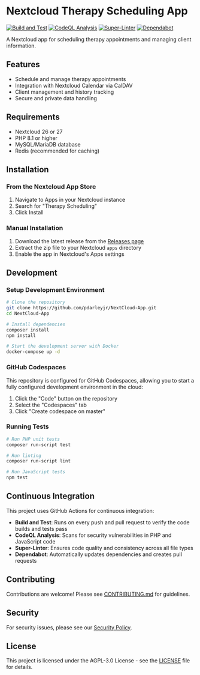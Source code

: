 # Nextcloud Therapy Scheduling App

[![Build and Test](https://github.com/pdarleyjr/NextCloud-App/actions/workflows/build-test.yml/badge.svg)](https://github.com/pdarleyjr/NextCloud-App/actions/workflows/build-test.yml)
[![CodeQL Analysis](https://github.com/pdarleyjr/NextCloud-App/actions/workflows/codeql.yml/badge.svg)](https://github.com/pdarleyjr/NextCloud-App/actions/workflows/codeql.yml)
[![Super-Linter](https://github.com/pdarleyjr/NextCloud-App/actions/workflows/super-linter.yml/badge.svg)](https://github.com/pdarleyjr/NextCloud-App/actions/workflows/super-linter.yml)
[![Dependabot](https://img.shields.io/badge/Dependabot-enabled-brightgreen)](https://github.com/pdarleyjr/NextCloud-App/blob/master/.github/dependabot.yml)

A Nextcloud app for scheduling therapy appointments and managing client information.

## Features

- Schedule and manage therapy appointments
- Integration with Nextcloud Calendar via CalDAV
- Client management and history tracking
- Secure and private data handling

## Requirements

- Nextcloud 26 or 27
- PHP 8.1 or higher
- MySQL/MariaDB database
- Redis (recommended for caching)

## Installation

### From the Nextcloud App Store

1. Navigate to Apps in your Nextcloud instance
2. Search for "Therapy Scheduling"
3. Click Install

### Manual Installation

1. Download the latest release from the [Releases page](https://github.com/pdarleyjr/NextCloud-App/releases)
2. Extract the zip file to your Nextcloud `apps` directory
3. Enable the app in Nextcloud's Apps settings

## Development

### Setup Development Environment

```bash
# Clone the repository
git clone https://github.com/pdarleyjr/NextCloud-App.git
cd NextCloud-App

# Install dependencies
composer install
npm install

# Start the development server with Docker
docker-compose up -d
```

### GitHub Codespaces

This repository is configured for GitHub Codespaces, allowing you to start a fully configured development environment in the cloud:

1. Click the "Code" button on the repository
2. Select the "Codespaces" tab
3. Click "Create codespace on master"

### Running Tests

```bash
# Run PHP unit tests
composer run-script test

# Run linting
composer run-script lint

# Run JavaScript tests
npm test
```

## Continuous Integration

This project uses GitHub Actions for continuous integration:

- **Build and Test**: Runs on every push and pull request to verify the code builds and tests pass
- **CodeQL Analysis**: Scans for security vulnerabilities in PHP and JavaScript code
- **Super-Linter**: Ensures code quality and consistency across all file types
- **Dependabot**: Automatically updates dependencies and creates pull requests

## Contributing

Contributions are welcome! Please see [CONTRIBUTING.md](CONTRIBUTING.md) for guidelines.

## Security

For security issues, please see our [Security Policy](SECURITY.md).

## License

This project is licensed under the AGPL-3.0 License - see the [LICENSE](LICENSE) file for details.
